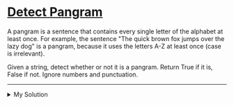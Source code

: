 # [Detect Pangram](https://www.codewars.com/kata/545cedaa9943f7fe7b000048)

A pangram is a sentence that contains every single letter of the alphabet at least once. For example, the sentence "The quick brown fox jumps over the lazy dog" is a pangram, because it uses the letters A-Z at least once (case is irrelevant).

Given a string, detect whether or not it is a pangram. Return True if it is, False if not. Ignore numbers and punctuation.

---

<details><summary>My Solution</summary>

```js
function isPangram(string) {
  let alphabet = 'abcdefghijklmnopqrstuvwxyz'
  let lowerCaseString = string.toLowerCase()

  return alphabet.split('').every(char => lowerCaseString.includes(char))
}
```

</details>
